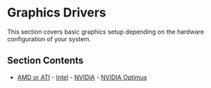 # Graphics Drivers

This section covers basic graphics setup depending on the hardware
configuration of your system.

## Section Contents

- [AMD or ATI](./amd.md)  - [Intel](./intel.md)  - [NVIDIA](./nvidia.md)  -
[NVIDIA Optimus](./optimus.md)
